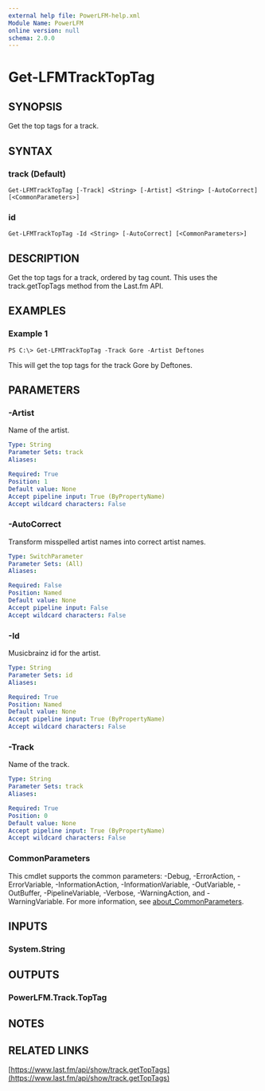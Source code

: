 ```yaml
---
external help file: PowerLFM-help.xml
Module Name: PowerLFM
online version: null
schema: 2.0.0
---
```


# Get-LFMTrackTopTag

## SYNOPSIS

Get the top tags for a track.

## SYNTAX

### track \(Default\)

```text
Get-LFMTrackTopTag [-Track] <String> [-Artist] <String> [-AutoCorrect] [<CommonParameters>]
```

### id

```text
Get-LFMTrackTopTag -Id <String> [-AutoCorrect] [<CommonParameters>]
```

## DESCRIPTION

Get the top tags for a track, ordered by tag count. This uses the track.getTopTags method from the Last.fm API.

## EXAMPLES

### Example 1

```text
PS C:\> Get-LFMTrackTopTag -Track Gore -Artist Deftones
```

This will get the top tags for the track Gore by Deftones.

## PARAMETERS

### -Artist

Name of the artist.

```yaml
Type: String
Parameter Sets: track
Aliases:

Required: True
Position: 1
Default value: None
Accept pipeline input: True (ByPropertyName)
Accept wildcard characters: False
```

### -AutoCorrect

Transform misspelled artist names into correct artist names.

```yaml
Type: SwitchParameter
Parameter Sets: (All)
Aliases:

Required: False
Position: Named
Default value: None
Accept pipeline input: False
Accept wildcard characters: False
```

### -Id

Musicbrainz id for the artist.

```yaml
Type: String
Parameter Sets: id
Aliases:

Required: True
Position: Named
Default value: None
Accept pipeline input: True (ByPropertyName)
Accept wildcard characters: False
```

### -Track

Name of the track.

```yaml
Type: String
Parameter Sets: track
Aliases:

Required: True
Position: 0
Default value: None
Accept pipeline input: True (ByPropertyName)
Accept wildcard characters: False
```

### CommonParameters

This cmdlet supports the common parameters: -Debug, -ErrorAction, -ErrorVariable, -InformationAction, -InformationVariable, -OutVariable, -OutBuffer, -PipelineVariable, -Verbose, -WarningAction, and -WarningVariable. For more information, see [about\_CommonParameters](http://go.microsoft.com/fwlink/?LinkID=113216).

## INPUTS

### System.String

## OUTPUTS

### PowerLFM.Track.TopTag

## NOTES

## RELATED LINKS

[https://www.last.fm/api/show/track.getTopTags](https://www.last.fm/api/show/track.getTopTags)

